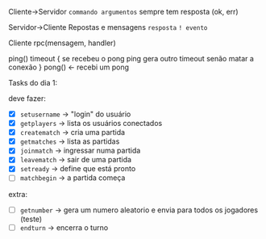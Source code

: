 Cliente->Servidor
`commando argumentos`
sempre tem resposta (ok, err)

Servidor->Cliente
Repostas e mensagens
`resposta`
`! evento`

Cliente
rpc(mensagem, handler)


ping()
timeout {
    se recebeu o pong
        ping
        gera outro timeout
    senão matar a conexão
}
pong() <- recebi um pong

Tasks do dia 1:

deve fazer:
* [X] `setusername` -> "login" do usuário
* [X] `getplayers` -> lista os usuários conectados
* [x] `creatematch` -> cria uma partida
* [x] `getmatches` -> lista as partidas
* [x] `joinmatch` -> ingressar numa partida
* [x] `leavematch` -> sair de uma partida
* [x] `setready` -> define que está pronto
* [ ] `matchbegin` -> a partida começa

extra:
* [ ] `getnumber` -> gera um numero aleatorio e envia para todos os jogadores (teste)
* [ ] `endturn` -> encerra o turno